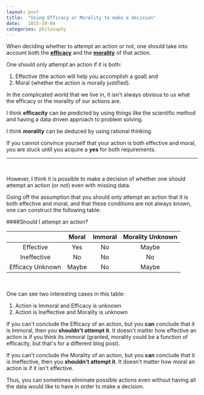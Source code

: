 ```yaml
---
layout: post
title:  "Using Efficacy or Morality to make a decision"
date:   2015-10-04
categories: philosophy
---
```


When deciding whether to attempt an action or not, one should take into account both the **[efficacy][efficacy_def]** and the **[morality][morality_def]** of that action. 

One should only attempt an action if it is both:
 
1. Effective (the action will help you accomplish a goal) 
and 
2. Moral (whether the action is morally justified).

In the complicated world that we live in, it isn't always obvious to us what the efficacy or the morality of our actions are. 

I think **efficacity** can be predicted by using things like the scientific method and having a data driven approach to problem solving.  

I think **morality** can be deduced by using rational thinking.

If you cannot convince yourself that your action is both effective and moral, you are stuck until you acquire a **yes** for both requirements.

-----
<br>

However, I think it is possible to make a decision of whether one should attempt an action (or not) even with missing data.

Going off the assumption that you should only attempt an action that it is both effective and moral, and that these conditions are not always known, one can construct the following table:

####Should I attempt an action?

|                  | Moral  | Immoral | Morality Unknown |
|:----------------:|:------:|:-------:|:----------------:|
| Effective        |  Yes   |   No    |     Maybe        |
| Ineffective      |  No    |   No    |   No       |
| Efficacy Unknown |  Maybe |  No  |     Maybe       |

<br>

One can see two interesting cases in this table: 

1. Action is Immoral and Efficacy is unknown  
2. Action is Ineffective and Morality is unknown

If you can't conclude the Efficacy of an action, but you **can** conclude that it is Immoral, then you **shouldn't attempt it**. It doesn't matter how effective an action is if you think its immoral (granted, morality could be a function of efficacity, but that's for a different blog post).

If you can't conclude the Morality of an action, but you **can** conclude that it is Ineffective, then you **shouldn't attempt it**. It doesn't matter how moral an action is if it isn't effective.

Thus, you can sometimes eliminate possible actions even without having all the data would like to have in order to make a decision. 

[efficacy_def]: http://www.merriam-webster.com/dictionary/efficacy 
[morality_def]: http://www.merriam-webster.com/dictionary/morality 
